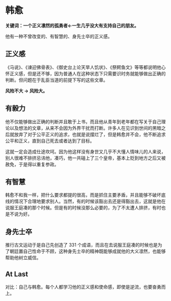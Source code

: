 # 韩愈

**关键词：一个正义凛然的孤勇者$\leftarrow$一生几乎没大有支持自己的朋友。**

他有一种不曾改变的、有智慧的、身先士卒的正义感。

## 正义感

《马说》、《谏迎佛骨表》、《御史台上论天旱人饥状》、《祭鳄鱼文》等等都说明他心怀正义感，但是还不够，因为普通人在这种状态下只需要识时务就能够做出正确的判断。但问题在于乱臣当道的前提下写的这些文章。

**风险不大 $\to$ 风险大。**

## 有毅力

他不仅能够做出正确的判断并且敢于上书，而且他从青年到老年都在写关于自己理论以及想法的文章，从来不会因为外界干扰而打断。许多人在见识到世间的黑暗之后就放弃了对于公平正义的追求，也就是说摆烂了，但是韩愈并不会，他不断追求公平和正义，直到自己死去或者达到了目标。

这就一定会造成仕途坎坷。因为他这样没有身世又几乎不大懂人情味儿的人来说，别人很难不排挤忌讳他，凑巧，他一共碰上了三个皇帝，基本上贬到地方之后又被赦免，于是得以重复参政。

## 有智慧

韩愈不和我一样，把什么要求都提的很高，而是抓住主要矛盾，并且能够不破坏底线的情况下合理地要求别人。当然，有的时候该豁出去还是得豁出去，这就是他在说服王庭凑的那个时候。但是有的时候没那么必要的，为了不太遭人排挤，有时也是不说为好。

## 身先士卒

推行古文运动于是自己先创造了 331 个成语，而且在去说服王庭凑的时候也是为了朝廷置自己性命于不顾，这种身先士卒的精神既能够成就他的大义凛然，也能够帮助他树立威信。

## At Last

对比：自己与韩愈。每个人都学习他的正义感和使命感，即使是逆流，也要奋勇而上。
